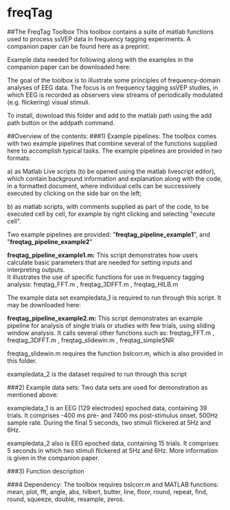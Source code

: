 # freqTag
##The FreqTag Toolbox
This toolbox contains a suite of matlab functions used to process ssVEP data in frequency tagging experiments. A companion paper can be found here as a preprint: 

Example data needed for following along with the examples in the companion paper can be downloaded here: 

The goal of the toolbox is to illustrate some principles of frequency-domain analyses of EEG data. The focus is on frequency tagging ssVEP studies, in which EEG is recorded as observers view streams of periodically modulated (e.g. flickering) visual stimuli. 

To install, download this folder and add to the matlab path using the add path button or the addpath command. 

##Overview of the contents: 
###1) Example pipelines: 
The toolbox comes with two example pipelines that combine several of the functions supplied here to accomplish typical tasks. The example pipelines are provided in two formats: 


a) as Matlab Live scripts (to be opened using the matlab livescript editor), which contain background information and explanation along with the code, in a formatted document, where individual cells can be successively executed by clicking on the side bar on the left; 

b) as matlab scripts, with comments supplied as part of the code, to be executed cell by cell, for example by right clicking and selecting "execute cell".

Two example pipelines are provided: "**freqtag\_pipeline\_example1**", and "**freqtag\_pipeline\_example2**" 

**freqtag\_pipeline\_example1.m:** 
This script demonstrates how users calculate basic parameters that are needed for setting inputs and interpreting outputs.   
It illustrates the use of specific functions for use in frequency tagging analysis: freqtag\_FFT.m , freqtag\_3DFFT.m , freqtag\_HILB.m

The example data set exampledata_1 is required to run through this script. It may be downloaded here: 
	
**freqtag\_pipeline\_example2.m:** 
This script demonstrates an example pipeline for analysis of single trials or studies with few trials, using sliding window analysis. 
It calls several other functions such as: freqtag\_FFT.m , freqtag\_3DFFT.m , freqtag\_slidewin.m , freqtag\_simpleSNR 

freqtag\_slidewin.m requires the function bslcorr.m, which is also provided in this folder. 

exampledata\_2 is the dataset required to run through this script


###2) Example data sets: 
Two data sets are used for demonstration as mentioned above: 

exampledata_1 is an EEG (129 electrodes) epoched data, containing 39 trials. It comprises -400 ms pre- and 7400 ms post-stimulus onset. 500Hz sample rate. During the final 5 seconds, two stimuli flickered at 5Hz and 6Hz.

exampledata_2 also is EEG epoched data, containing 15 trials. It comprises 5 seconds in which two stimuli flickered at 5Hz and 6Hz. More information is given in the companion paper.

###3) Function description



###4 Dependency: 
The toolbox requires bslcorr.m and MATLAB functions:  mean, plot, fft, angle, abs, hilbert, butter, line, floor, round, repeat, find, round, squeeze, double, resample, zeros.   
